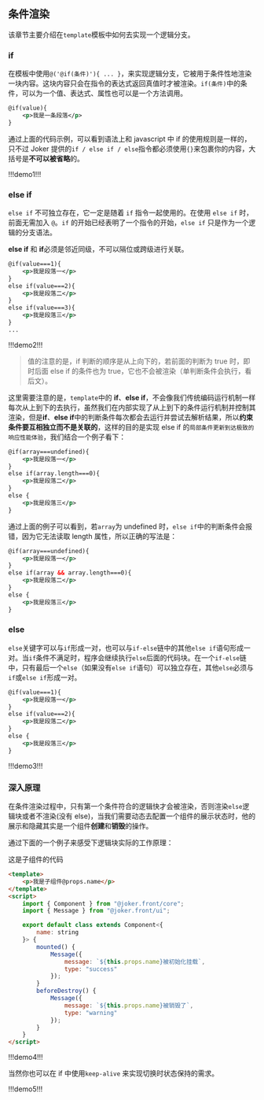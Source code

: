 ## 条件渲染

该章节主要介绍在`template`模板中如何去实现一个逻辑分支。

### if

在模板中使用`@('@if(条件)'){ ... }`，来实现逻辑分支，它被用于条件性地渲染一块内容。这块内容只会在指令的表达式返回真值时才被渲染。`if(条件)`中的条件，可以为一个值、表达式、属性也可以是一个方法调用。

```xml
@if(value){
    <p>我是一条段落</p>
}
```

通过上面的代码示例，可以看到语法上和 javascript 中 if 的使用规则是一样的，只不过 Joker 提供的`if / else if / else`指令都必须使用`{}`来包裹你的内容，大括号是**不可以被省略**的。

!!!demo1!!!

### else if

`else if` 不可独立存在，它一定是随着 `if` 指令一起使用的。在使用 `else if` 时，前面无需加入 `@`。`if` 的开始已经表明了一个指令的开始，`else if` 只是作为一个逻辑的分支语法。

**else if** 和 **if**必须是邻近同级，不可以隔位或跨级进行关联。

```xml
@if(value===1){
    <p>我是段落一</p>
}
else if(value===2){
    <p>我是段落二</p>
}
else if(value===3){
    <p>我是段落三</p>
}
...
```

!!!demo2!!!

> 值的注意的是，if 判断的顺序是从上向下的，若前面的判断为 true 时，即时后面 else if 的条件也为 true，它也不会被渲染（单判断条件会执行，看后文）。

这里需要注意的是，`template`中的 **if**、**else if**，不会像我们传统编码运行机制一样每次从上到下的去执行，虽然我们在内部实现了从上到下的条件运行机制并控制其渲染，但是**if**、**else if**中的判断条件每次都会去运行并尝试去解析结果，所以**约束条件要互相独立而不是关联的**，这样的目的是实现 else if 的`局部条件更新到达极致的响应性能体验`，我们结合一个例子看下：

```xml
@if(array===undefined){
    <p>我是段落一</p>
}
else if(array.length===0){
    <p>我是段落二</p>
}
else {
    <p>我是段落三</p>
}
```

通过上面的例子可以看到，若`array`为 undefined 时，`else if`中的判断条件会报错，因为它无法读取 length 属性，所以正确的写法是：

```xml
@if(array===undefined){
    <p>我是段落一</p>
}
else if(array && array.length===0){
    <p>我是段落二</p>
}
else {
    <p>我是段落三</p>
}
```

### else

`else`关键字可以与`if`形成一对，也可以与`if-else`链中的其他`else if`语句形成一对。当`if`条件不满足时，程序会继续执行`else`后面的代码块。在一个`if-else`链中，只有最后一个`else`（如果没有`else if`语句）可以独立存在，其他`else`必须与`if`或`else if`形成一对。

```xml
@if(value===1){
    <p>我是段落一</p>
}
else if(value===2){
    <p>我是段落二</p>
}
else {
    <p>我是段落三</p>
}
```

!!!demo3!!!

### 深入原理

在条件渲染过程中，只有第一个条件符合的逻辑快才会被渲染，否则渲染`else`逻辑块或者不渲染(没有 else)，当我们需要动态去配置一个组件的展示状态时，他的展示和隐藏其实是一个组件**创建**和**销毁**的操作。

通过下面的一个例子来感受下逻辑块实际的工作原理：

这是子组件的代码

```html
<template>
    <p>我是子组件@props.name</p>
</template>
<script>
    import { Component } from "@joker.front/core";
    import { Message } from "@joker.front/ui";

    export default class extends Component<{
        name: string
    }> {
        mounted() {
            Message({
                message: `${this.props.name}被初始化挂载`,
                type: "success"
            });
        }
        beforeDestroy() {
            Message({
                message: `${this.props.name}被销毁了`,
                type: "warning"
            });
        }
    }
</script>
```

!!!demo4!!!

当然你也可以在 if 中使用`keep-alive` 来实现切换时状态保持的需求。

!!!demo5!!!
